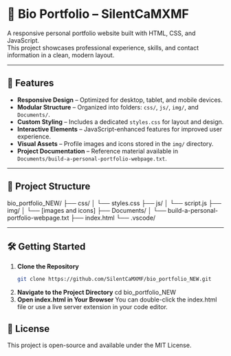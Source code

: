 # 💼 Bio Portfolio – SilentCaMXMF

A responsive personal portfolio website built with HTML, CSS, and JavaScript.  
This project showcases professional experience, skills, and contact information in a clean, modern layout.

---

## 🚀 Features

- **Responsive Design** – Optimized for desktop, tablet, and mobile devices.
- **Modular Structure** – Organized into folders: `css/`, `js/`, `img/`, and `Documents/`.
- **Custom Styling** – Includes a dedicated `styles.css` for layout and design.
- **Interactive Elements** – JavaScript-enhanced features for improved user experience.
- **Visual Assets** – Profile images and icons stored in the `img/` directory.
- **Project Documentation** – Reference material available in `Documents/build-a-personal-portfolio-webpage.txt`.

---

## 📁 Project Structure

bio_portfolio_NEW/
├── css/
│ └── styles.css
├── js/
│ └── script.js
├── img/
│ └── [images and icons]
├── Documents/
│ └── build-a-personal-portfolio-webpage.txt
├── index.html
└── .vscode/


---

## 🛠️ Getting Started

1. **Clone the Repository**
   ```bash
   git clone https://github.com/SilentCaMXMF/bio_portfolio_NEW.git

2. **Navigate to the Project Directory**
   cd bio_portfolio_NEW
3. **Open index.html in Your Browser**
   You can double-click the index.html file or use a live server extension in your code editor.

## 📄 License
This project is open-source and available under the MIT License.
